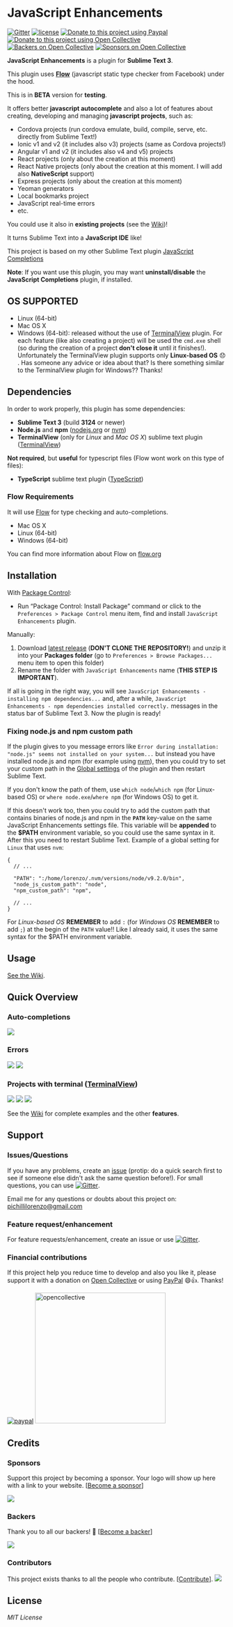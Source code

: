# JavaScript Enhancements

 [![Gitter](https://img.shields.io/gitter/room/nwjs/nw.js.svg)](https://gitter.im/JavaScriptEnhancements/Lobby)
[![license](https://img.shields.io/github/license/mashape/apistatus.svg)]()
[![Donate to this project using Paypal](https://img.shields.io/badge/paypal-donate-yellow.svg)](https://www.paypal.me/LorenzoPichilli)
[![Donate to this project using Open Collective](https://img.shields.io/badge/open%20collective-donate-yellow.svg)](https://opencollective.com/javascriptenhancements/donate) [![Backers on Open Collective](https://opencollective.com/javascriptenhancements/backers/badge.svg)](#backers) [![Sponsors on Open Collective](https://opencollective.com/javascriptenhancements/sponsors/badge.svg)](#sponsors)

**JavaScript Enhancements** is a plugin for **Sublime Text 3**.

This plugin uses **[Flow](https://github.com/facebook/flow)** (javascript static type checker from Facebook) under the hood.

This is in **BETA** version for **testing**. 

It offers better **javascript autocomplete** and also a lot of features about creating, developing and managing **javascript projects**, such as:

- Cordova projects (run cordova emulate, build, compile, serve, etc. directly from Sublime Text!)
- Ionic v1 and v2 (it includes also v3) projects (same as Cordova projects!)
- Angular v1 and v2 (it includes also v4 and v5) projects
- React projects (only about the creation at this moment)
- React Native projects (only about the creation at this moment. I will add also **NativeScript** support)
- Express projects (only about the creation at this moment)
- Yeoman generators
- Local bookmarks project
- JavaScript real-time errors
- etc.

You could use it also in **existing projects** (see the [Wiki](https://github.com/pichillilorenzo/JavaScriptEnhancements/wiki/Using-it-with-an-existing-project))!

It turns Sublime Text into a **JavaScript IDE** like!

This project is based on my other Sublime Text plugin [JavaScript Completions](https://github.com/pichillilorenzo/JavaScript-Completions)

**Note**: 
If you want use this plugin, you may want **uninstall/disable** the **JavaScript Completions** plugin, if installed.

## OS SUPPORTED

- Linux (64-bit)
- Mac OS X
- Windows (64-bit): released without the use of [TerminalView](https://github.com/Wramberg/TerminalView) plugin. For each feature (like also creating a project) will be used the `cmd.exe` shell (so during the creation of a project **don't close it** until it finishes!). Unfortunately the TerminalView plugin supports only **Linux-based OS** 😞 . Has someone any advice or idea about that? Is there something similar to the TerminalView plugin for Windows?? Thanks!

## Dependencies

In order to work properly, this plugin has some dependencies:

- **Sublime Text 3** (build **3124** or newer)
- **Node.js** and **npm** ([nodejs.org](https://nodejs.org) or [nvm](https://github.com/creationix/nvm))
- **TerminalView** (only for _Linux_ and _Mac OS X_) sublime text plugin ([TerminalView](https://github.com/Wramberg/TerminalView)) 

**Not required**, but **useful** for typescript files (Flow wont work on this type of files):

- **TypeScript** sublime text plugin ([TypeScript](https://github.com/Microsoft/TypeScript-Sublime-Plugin)) 

### Flow Requirements

It will use [Flow](https://github.com/facebook/flow) for type checking and auto-completions.

- Mac OS X
- Linux (64-bit)
- Windows (64-bit)

You can find more information about Flow on [flow.org](https://flow.org)

## Installation

With [Package Control](https://packagecontrol.io/):

- Run “Package Control: Install Package” command or click to the `Preferences > Package Control` menu item, find and install `JavaScript Enhancements` plugin.

Manually:

1. Download [latest release](https://github.com/pichillilorenzo/JavaScriptEnhancements/releases) (**DON'T CLONE THE REPOSITORY!**) and unzip it into your **Packages folder** (go to `Preferences > Browse Packages...` menu item to open this folder)
2. Rename the folder with `JavaScript Enhancements` name (**THIS STEP IS IMPORTANT**).

If all is going in the right way, you will see `JavaScript Enhancements - installing npm dependencies...` and, after a while, `JavaScript Enhancements - npm dependencies installed correctly.` messages in the status bar of Sublime Text 3. Now the plugin is ready!

### Fixing node.js and npm custom path

If the plugin gives to you message errors like `Error during installation: "node.js" seems not installed on your system...` but instead you have installed node.js and npm (for example using [nvm](https://github.com/creationix/nvm)), then you could try to set your custom path in the [Global settings](https://github.com/pichillilorenzo/JavaScriptEnhancements/wiki/Global-settings) of the plugin and then restart Sublime Text. 

If you don't know the path of them, use `which node`/`which npm` (for Linux-based OS) or `where node.exe`/`where npm` (for Windows OS) to get it.

If this doesn't work too, then you could try to add the custom path that contains binaries of node.js and npm in the **`PATH`** key-value on the same JavaScript Enhancements settings file. This variable will be **appended** to the **$PATH** environment variable, so you could use the same syntax in it. After this you need to restart Sublime Text. Example of a global setting for `Linux` that uses `nvm`:

```
{
  // ...

  "PATH": ":/home/lorenzo/.nvm/versions/node/v9.2.0/bin",
  "node_js_custom_path": "node",
  "npm_custom_path": "npm",

  // ...
}
```

For _Linux-based OS_ **REMEMBER** to add `:` (for _Windows OS_ **REMEMBER** to add `;`) at the begin of the `PATH` value!! Like I already said, it uses the same syntax for the $PATH environment variable.

## Usage

[See the Wiki](https://github.com/pichillilorenzo/JavaScriptEnhancements/wiki).

## Quick Overview

### Auto-completions
![](https://drive.google.com/uc?authuser=0&id=1NZYWq4kOx9l93zxN7A9TEMUv0VcLfWrt&export=download)

### Errors
![](https://drive.google.com/uc?authuser=0&id=1r8IDItL03tPFwCCsTIdW54rRpascnHAF&export=download)
![](https://drive.google.com/uc?authuser=0&id=1hjtcvuMNZe7NP3_nE10X_6qEEbLvl-AA&export=download)

### Projects with terminal ([TerminalView](https://github.com/Wramberg/TerminalView)) 
![](https://drive.google.com/uc?authuser=0&id=1gmC6GROJXyhV8DZTHw8Zw_KGlB13g_bL&export=download)
![](https://drive.google.com/uc?authuser=0&id=1Y0NS1eb8aFoxhdn75JLoGgZMPPpqld3Z&export=download)
![](https://drive.google.com/uc?authuser=0&id=1lHXQGN3CoV5-IHAoesEmkiJBjnpU2Lxf&export=download)

See the [Wiki](https://github.com/pichillilorenzo/JavaScriptEnhancements/wiki) for complete examples and the other **features**.

## Support

### Issues/Questions

If you have any problems, create an [issue](https://github.com/pichillilorenzo/JavaScriptEnhancements/issues) (protip: do a quick search first to see if someone else didn't ask the same question before!). For small questions, you can use [![Gitter](https://img.shields.io/gitter/room/nwjs/nw.js.svg)](https://gitter.im/JavaScriptEnhancements/Lobby).

Email me for any questions or doubts about this project on: [pichillilorenzo@gmail.com](mailto:pichillilorenzo@gmail.com)

### Feature request/enhancement

For feature requests/enhancement, create an issue or use [![Gitter](https://img.shields.io/gitter/room/nwjs/nw.js.svg)](https://gitter.im/JavaScriptEnhancements/Features).

### Financial contributions

If this project help you reduce time to develop and also you like it, please support it with a donation on [Open Collective](https://opencollective.com/javascriptenhancements) or using [PayPal](https://www.paypal.me/LorenzoPichilli) 😄👍. Thanks!

[![paypal](https://www.paypalobjects.com/en_US/i/btn/btn_donateCC_LG.gif)](https://www.paypal.me/LorenzoPichilli)
<a href="https://opencollective.com/javascriptenhancements/donate" target="_blank">
  <img alt="opencollective" src="https://opencollective.com/javascriptenhancements/donate/button@2x.png?color=blue" width=300 />
</a>

## Credits

### Sponsors

Support this project by becoming a sponsor. Your logo will show up here with a link to your website. [[Become a sponsor](https://opencollective.com/javascriptenhancements#sponsor)]

<!-- 
<a href="https://opencollective.com/javascriptenhancements/sponsor/0/website" target="_blank"><img src="https://opencollective.com/javascriptenhancements/sponsor/0/avatar.svg"></a>
-->
<a href="https://opencollective.com/javascriptenhancements#sponsors" target="_blank"><img src="https://opencollective.com/javascriptenhancements/sponsors.svg?width=890"></a>

### Backers

Thank you to all our backers! 🙏 [[Become a backer](https://opencollective.com/javascriptenhancements#backer)]

<a href="https://opencollective.com/javascriptenhancements#backers" target="_blank"><img src="https://opencollective.com/javascriptenhancements/backers.svg?width=890"></a>

### Contributors

This project exists thanks to all the people who contribute. [[Contribute](CONTRIBUTING.md)].
<a href="/../../graphs/contributors"><img src="https://opencollective.com/javascriptenhancements/contributors.svg?width=890" /></a>


## License

_MIT License_
